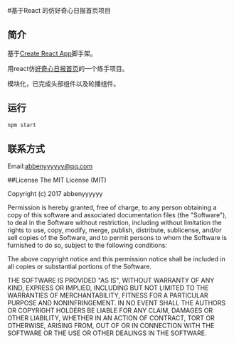 #基于React 的仿好奇心日报首页项目

## 简介

基于[Create React App](https://github.com/facebookincubator/create-react-app)脚手架。

用react仿[好奇心日报首页](http://www.qdaily.com/)的一个练手项目。

模块化，已完成头部组件以及轮播组件。

## 运行
```sh
npm start
```

  
## 联系方式

Email:abbenyyyyyy@qq.com

##License
The MIT License (MIT)

Copyright (c) 2017 abbenyyyyyy

Permission is hereby granted, free of charge, to any person obtaining a copy
of this software and associated documentation files (the "Software"), to deal
in the Software without restriction, including without limitation the rights
to use, copy, modify, merge, publish, distribute, sublicense, and/or sell
copies of the Software, and to permit persons to whom the Software is
furnished to do so, subject to the following conditions:

The above copyright notice and this permission notice shall be included in all
copies or substantial portions of the Software.

THE SOFTWARE IS PROVIDED "AS IS", WITHOUT WARRANTY OF ANY KIND, EXPRESS OR
IMPLIED, INCLUDING BUT NOT LIMITED TO THE WARRANTIES OF MERCHANTABILITY,
FITNESS FOR A PARTICULAR PURPOSE AND NONINFRINGEMENT. IN NO EVENT SHALL THE
AUTHORS OR COPYRIGHT HOLDERS BE LIABLE FOR ANY CLAIM, DAMAGES OR OTHER
LIABILITY, WHETHER IN AN ACTION OF CONTRACT, TORT OR OTHERWISE, ARISING FROM,
OUT OF OR IN CONNECTION WITH THE SOFTWARE OR THE USE OR OTHER DEALINGS IN THE
SOFTWARE.

